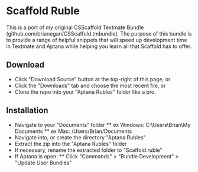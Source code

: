 # Scaffold Ruble
This is a port of my original CSScaffold Textmate Bundle (github.com/brianegan/CSScaffold.tmbundle).
The purpose of this bundle is to provide a range of helpful snippets that will speed up development
time in Textmate and Aptana while helping you learn all that Scaffold has to offer.

## Download

* Click "Download Source" button at the top-right of this page, or
* Click the "Downloads" tab and choose the most recent file, or 
* Clone the repo into your "Aptana Rubles" folder like a pro.

## Installation

* Navigate to your "Documents" folder
** ex Windows: C:\Users\Brian\My Documents 
** ex Mac: /Users/Brian/Documents
* Navigate into, or create the directory "Aptana Rubles"
* Extract the zip into the "Aptana Rubles" folder
* If necessary, rename the extracted folder to "Scaffold.ruble" 
* If Aptana is open:
** Click "Commands" > "Bundle Development" > "Update User Bundles"


